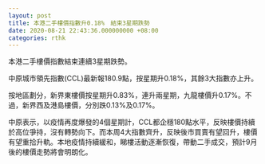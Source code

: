 ```yaml
---
layout: post
title: 本港二手樓價指數升0.18%　結束3星期跌勢
date: 2020-08-21 22:43:36.000000000 +08:00
categories: rthk
---
```


本港二手樓價指數結束連續3星期跌勢。

中原城市領先指數(CCL)最新報180.9點，按星期升0.18%，其餘3大指數亦上升。

按地區劃分，新界東樓價按星期升0.83%，連升兩星期，九龍樓價升0.17%。不過，新界西及港島樓價，分別跌0.13%及0.17%。

中原表示，以疫情再度爆發的4個星期計，CCL都企穩180點水平，反映樓價持續於高位爭持，沒有轉勢向下。而本周4大指數齊升，反映後市買賣有望回升，樓價有望重拾升軌。本地疫情持續緩和，睇樓活動逐漸恢復，帶動二手成交，預計9月後的樓價走勢將會明朗化。
